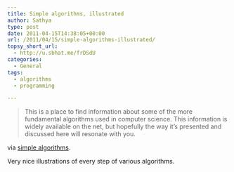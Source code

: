 ```yaml
---
title: Simple algorithms, illustrated
author: Sathya
type: post
date: 2011-04-15T14:38:05+00:00
url: /2011/04/15/simple-algorithms-illustrated/
topsy_short_url:
  - http://u.sbhat.me/frDSdU
categories:
  - General
tags:
  - algorithms
  - programming

---
```

> This is a place to find information about some of the more fundamental algorithms used in computer science. This information is widely available on the net, but hopefully the way it&#8217;s presented and discussed here will resonate with you.

via [simple algorithms][1].

Very nice illustrations of every step of various algorithms.

 [1]: http://algorithms.openmymind.net/